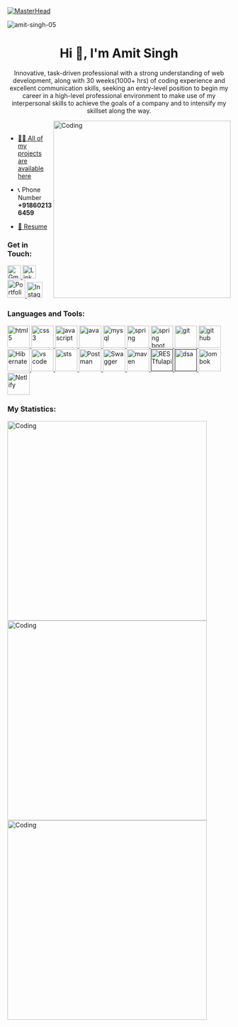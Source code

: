 
<a href="https://amit-singh-05.github.io/" target="blank">![MasterHead](https://amit-singh-05.github.io/images/github/ba3.gif)</a>
<p align="left"> <img src="https://komarev.com/ghpvc/?username=amit-singh-05&label=Profile%20views&color=0e75b6&style=flat" alt="amit-singh-05" /> </p>
<h1 align="center">Hi 👋, I'm Amit Singh</h1>
<p align="center">Innovative, task-driven professional with a strong understanding of web development, along with 30 weeks(1000+ hrs) of coding experience and excellent communication skills, seeking an entry-level position to begin my career in a high-level professional environment to make use of my interpersonal skills to achieve the goals of a company and to intensify my skillset along the way.</p>

<img align="right" alt="Coding" width="400" src="https://amit-singh-05.github.io/images/github/amc.gif">
<br />

- <a href="https://amit-singh-05.github.io/" target="blank">👨‍💻 All of my projects are available here</a>

- 📞 Phone Number **+918602136459**

- <a href="https://amit-singh-05.github.io/doc/Amit%20singh%20Resume.pdf" target="blank">📄 Resume</a>

<h3 align="left">Get in Touch:</h3>
<p align="left">
     <a href="mailto:ami9sin05@gmail.com" target="_blank" rel="noreferrer"> <img src="https://amit-singh-05.github.io/images/github/gmail.png" alt="Gmail" width="30" height="30"/> </a>
     <a  href="https://linkedin.com/in/amit-singh-b465b41a4" target="_blank" rel="noreferrer"> <img src="https://amit-singh-05.github.io/images/github/linkedin.png" alt="LinkedIn" width="30" height="30"/> </a>
     <a href="https://amit-singh-05.github.io/"  target="_blank" rel="noreferrer"> <img src="https://amit-singh-05.github.io/images/github/portfolio.jpg" alt="Portfolio" width="40" height="40"/> </a>
     <a  href="https://instagram.com/amit_singh_05"  target="_blank" rel="noreferrer"> <img src="https://amit-singh-05.github.io/images/github/instagram.png" alt="Instagram" width="35" height="35"/> </a>
</p>

<h3 align="left">Languages and Tools:</h3>
<p align="left"> 
    <a href="https://www.w3.org/html/" target="_blank" rel="noreferrer"> <img src="https://amit-singh-05.github.io/images/Tech%20Skills%20&%20Tools/HTML5_Logo_512.png" alt="html5" width="50" height="50"/> </a>
    <a href="https://www.w3schools.com/css/" target="_blank" rel="noreferrer"> <img src="https://amit-singh-05.github.io/images/Tech%20Skills%20&%20Tools/css-3-logo-png-transparent.png" alt="css3" width="50" height="50"/> </a> 
    <a href="https://developer.mozilla.org/en-US/docs/Web/JavaScript" target="_blank" rel="noreferrer"> <img src="https://amit-singh-05.github.io/images/Tech%20Skills%20&%20Tools/js-logo.png" alt="javascript" width="50" height="50"/> </a> 
    <a href="https://www.java.com" target="_blank" rel="noreferrer"> <img src="https://amit-singh-05.github.io/images/Tech%20Skills%20&%20Tools/Java-PNG-Clipart.png" alt="java" width="50" height="50"/> </a> 
    <a href="https://www.mysql.com/" target="_blank" rel="noreferrer"> <img src="https://amit-singh-05.github.io/images/Tech%20Skills%20&%20Tools/MySQL.jpg" alt="mysql" width="50" height="50"/> </a>
    <a href="https://spring.io/" target="_blank" rel="noreferrer"> <img src="https://amit-singh-05.github.io/images/Tech%20Skills%20&%20Tools/Spring.jpg" alt="spring" width="50" height="50"/> </a> 
    <a href="https://spring.io/projects/spring-boot" target="_blank" rel="noreferrer"> <img src="https://amit-singh-05.github.io/images/Tech%20Skills%20&%20Tools/Spring%20Boot.jpg" alt="spring boot" width="50" height="50"/> </a> 
    <a href="https://git-scm.com/" target="_blank" rel="noreferrer"> <img src="https://amit-singh-05.github.io/images/Tech%20Skills%20&%20Tools/git.png" alt="git" width="50" height="50"/> </a>
    <a href="https://github.com/" target="_blank" rel="noreferrer"> <img src="https://amit-singh-05.github.io/images/Tech%20Skills%20&%20Tools/GitHub.jpg" alt="git hub" width="50" height="50"/> </a> 
    <a href="https://hibernate.org/" target="_blank" rel="noreferrer"> <img src="https://amit-singh-05.github.io/images/Tech%20Skills%20&%20Tools/Hibernate.png" alt="Hibernate" width="50" height="50"/> </a> 
    <a href="https://code.visualstudio.com/" target="_blank" rel="noreferrer"> <img src="https://amit-singh-05.github.io/images/Tech%20Skills%20&%20Tools/Visual%20Studio%20Code.png" alt="vs code" width="50" height="50"/> </a> 
    <a href="https://spring.io/tools" target="_blank" rel="noreferrer"> <img src="https://amit-singh-05.github.io/images/Tech%20Skills%20&%20Tools/SpringToolSuite.jpeg" alt="sts" width="50" height="50"/> </a>
    <a href="https://www.postman.com/" target="_blank" rel="noreferrer"> <img src="https://amit-singh-05.github.io/images/Tech%20Skills%20&%20Tools/Postman.png" alt="Postman" width="50" height="50"/> </a> 
    <a href="https://swagger.io/" target="_blank" rel="noreferrer"> <img src="https://amit-singh-05.github.io/images/Tech%20Skills%20&%20Tools/Swagger.png" alt="Swagger" width="50" height="50"/> </a>
    <a href="https://maven.apache.org/" target="_blank" rel="noreferrer"> <img src="https://amit-singh-05.github.io/images/Tech%20Skills%20&%20Tools/maven.png" alt="maven" width="50" height="50"/> </a>
    <a href="" target="_blank" rel="noreferrer"> <img src="https://amit-singh-05.github.io/images/Tech%20Skills%20&%20Tools/RESTful%20API.jpeg" alt="RESTfulapi" width="50" height="50"/> </a>
    <a href="" target="_blank" rel="noreferrer"> <img src="https://amit-singh-05.github.io/images/Tech%20Skills%20&%20Tools/dsa.jpg" alt="dsa" width="50" height="50"/> </a>
    <a href="https://projectlombok.org/" target="_blank" rel="noreferrer"> <img src="https://amit-singh-05.github.io/images/Tech%20Skills%20&%20Tools/lombok.png" alt="lombok" width="50" height="50"/> </a>
    <a href="https://www.netlify.com/" target="_blank" rel="noreferrer"> <img src="https://amit-singh-05.github.io/images/Tech%20Skills%20&%20Tools/Netlify.png" alt="Netlify" width="50" height="50"/> </a>
</p>

<h3 align="left">My Statistics:</h3>
<!-- <img align="left" alt="Coding" width="450" src="https://github-readme-stats.vercel.app/api/top-langs?username=amit-singh-05&show_icons=true&locale=en&layout=compact&theme=vision-friendly-dark"> -->
<img align="left" alt="Coding" width="450" src="https://github-readme-stats.vercel.app/api/top-langs/?username=amit-singh-05&theme=vision-friendly-dark&border_radius=7.1&date_format=j%20M%5B%20Y%5D">
<img align="left" alt="Coding" width="450" src="https://github-readme-streak-stats.herokuapp.com/?user=Amit-singh-05&theme=vision-friendly-dark&border_radius=7.1&date_format=j%20M%5B%20Y%5D" >
<img align="left" alt="Coding" width="450" src="https://github-readme-stats.vercel.app/api?username=amit-singh-05&show_icons=true&locale=en&layout=compact&theme=vision-friendly-dark">

<!-- <img align="left" alt="Coding" width="450" src="https://github-readme-stats.vercel.app/api?username=amit-singh-05&show_icons=true&locale=en&layout=compact&theme=vision-friendly-dark">
 -->

